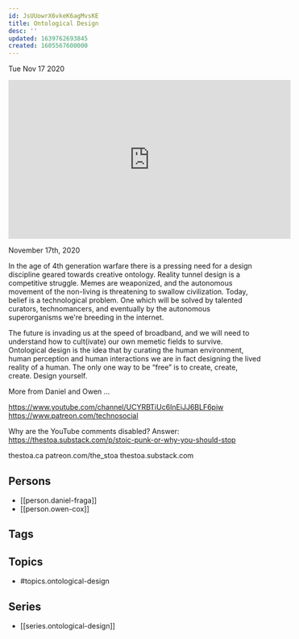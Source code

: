 ```yaml
---
id: JsUUowrX6vkeK6agMvsKE
title: Ontological Design
desc: ''
updated: 1639762693845
created: 1605567600000
---
```





Tue Nov 17 2020

<iframe width="560" height="315" src="https://www.youtube.com/embed/QXIV1WTP1_s" title="Ontological Design w/ Daniel Fraga and Owen Cox" frameborder="0" allow="accelerometer; autoplay; clipboard-write; encrypted-media; gyroscope; picture-in-picture" allowfullscreen ></iframe>

November 17th, 2020

In the age of 4th generation warfare there is a pressing need for a design discipline geared towards creative ontology. Reality tunnel design is a competitive struggle. Memes are weaponized, and the autonomous movement of the non-living is threatening to swallow civilization. Today, belief is a technological problem. One which will be solved by talented curators, technomancers, and eventually by the autonomous superorganisms we're breeding in the internet.

The future is invading us at the speed of broadband, and we will need to understand how to cult(ivate) our own memetic fields to survive. Ontological design is the idea that by curating the human environment, human perception and human interactions we are in fact designing the lived reality of a human. The only one way to be “free” is to create, create, create. Design yourself.

More from Daniel and Owen ...

https://www.youtube.com/channel/UCYRBTiUc6InEiJJ6BLF6piw
https://www.patreon.com/technosocial

Why are the YouTube comments disabled? Answer: https://thestoa.substack.com/p/stoic-punk-or-why-you-should-stop

thestoa.ca
patreon.com/the_stoa
thestoa.substack.com

## Persons

- [[person.daniel-fraga]]
- [[person.owen-cox]]

## Tags



## Topics

- #topics.ontological-design

## Series

- [[series.ontological-design]]

